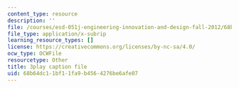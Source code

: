 ```yaml
---
content_type: resource
description: ''
file: /courses/esd-051j-engineering-innovation-and-design-fall-2012/68b64dc11bf11fa9b4564276be6afe07_CzBufqJ5kME.srt
file_type: application/x-subrip
learning_resource_types: []
license: https://creativecommons.org/licenses/by-nc-sa/4.0/
ocw_type: OCWFile
resourcetype: Other
title: 3play caption file
uid: 68b64dc1-1bf1-1fa9-b456-4276be6afe07
---
```

